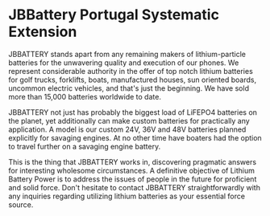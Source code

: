 # JBBattery Portugal Systematic Extension

JBBATTERY stands apart from any remaining makers of lithium-particle batteries for the unwavering quality and execution of our phones. We represent considerable authority in the offer of top notch lithium batteries for golf trucks, forklifts, boats, manufactured houses, sun oriented boards, uncommon electric vehicles, and that's just the beginning. We have sold more than 15,000 batteries worldwide to date. 

JBBATTERY not just has probably the biggest load of LiFEPO4 batteries on the planet, yet additionally can make custom batteries for practically any application. A model is our custom 24V, 36V and 48V batteries planned explicitly for savaging engines. At no other time have boaters had the option to travel further on a savaging engine battery. 

This is the thing that JBBATTERY works in, discovering pragmatic answers for interesting wholesome circumstances. A definitive objective of Lithium Battery Power is to address the issues of people in the future for proficient and solid force. Don't hesitate to contact JBBATTERY straightforwardly with any inquiries regarding utilizing lithium batteries as your essential force source.
